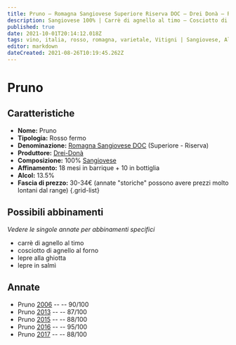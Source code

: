 ```yaml
---
title: Pruno – Romagna Sangiovese Superiore Riserva DOC – Drei Donà – Romagna (IT) – 30-34€ – 3★-5★
description: Sangiovese 100% | Carrè di agnello al timo – Cosciotto di agnello al forno – Lepre alla ghiotta – Lepre in salmì
published: true
date: 2021-10-01T20:14:12.018Z
tags: vino, italia, rosso, romagna, varietale, Vitigni | Sangiovese, Alimento | agnello, Alimento-dettagli | carrè, Aromatizzazione | al timo, Alimento-dettagli | coscia, Cottura | al forno, lepre alla ghiotta, lepre in salmì, fermo, Valutazioni | 5 stelle, Prezzi | 30-34€
editor: markdown
dateCreated: 2021-08-26T10:19:45.262Z
---
```


# Pruno

## Caratteristiche
- **Nome:** Pruno
- **Tipologia:** Rosso fermo
- **Denominazione:** [Romagna Sangiovese DOC](/denominazioni/Italia/Romagna/DOC/Romagna-Sangiovese) (Superiore - Riserva)
- **Produttore:** [Drei-Donà](/produttori/Italia/Romagna/Drei-Dona) 
- **Composizione:** 100% [Sangiovese](/vitigni/Italia/bacca-nera/sangiovese)
- **Affinamento:** 18 mesi in barrique + 10 in bottiglia
- **Alcol:** 13.5%
- **Fascia di prezzo:** 30-34€ (annate "storiche" possono avere prezzi molto lontani dal range)
{.grid-list}

## Possibili abbinamenti
*Vedere le singole annate per abbinamenti specifici*

- carrè di agnello al timo
- cosciotto di agnello al forno
- lepre alla ghiotta
- lepre in salmì

## Annate
- Pruno [2006](/vini/Italia/Romagna/Drei-Dona/Pruno/2006) -- <span class="star-4"></span> -- 90/100
- Pruno [2013](/vini/Italia/Romagna/Drei-Dona/Pruno/2013) -- <span class="star-3"></span> -- 87/100
- Pruno [2015](/vini/Italia/Romagna/Drei-Dona/Pruno/2015) -- <span class="star-3"></span> -- 88/100
- Pruno [2016](/vini/Italia/Romagna/Drei-Dona/Pruno/2016) -- <span class="star-5"></span> -- 95/100
- Pruno [2017](/vini/Italia/Romagna/Drei-Dona/Pruno/2017) -- <span class="star-3"></span> -- 88/100